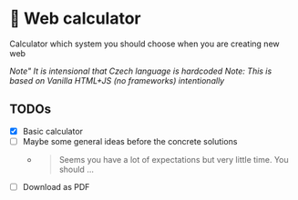 # 🧮 Web calculator

Calculator which system you should choose when you are creating new web

_Note" It is intensional that Czech language is hardcoded_
_Note: This is based on Vanilla HTML+JS (no frameworks) intentionally_

## TODOs

-   [x] Basic calculator
-   [ ] Maybe some general ideas before the concrete solutions
    -   > Seems you have a lot of expectations but very little time. You should ...
-   [ ] Download as PDF
